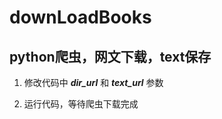 # downLoadBooks

## python爬虫，网文下载，text保存

1. 修改代码中 ***dir_url*** 和 ***text_url*** 参数

2. 运行代码，等待爬虫下载完成

